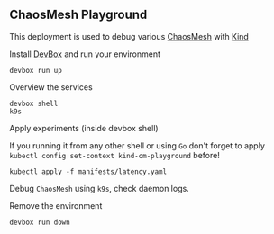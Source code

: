 ## ChaosMesh Playground

This deployment is used to debug various [ChaosMesh](https://chaos-mesh.org/) with [Kind](https://kind.sigs.k8s.io/)

Install [DevBox](https://www.jetify.com/devbox) and run your environment
```
devbox run up
```

Overview the services
```
devbox shell
k9s
```
Apply experiments (inside devbox shell)

If you running it from any other shell or using `Go` don't forget to apply `kubectl config set-context kind-cm-playground` before!
```
kubectl apply -f manifests/latency.yaml
```
Debug `ChaosMesh` using `k9s`, check daemon logs.

Remove the environment
```
devbox run down
```